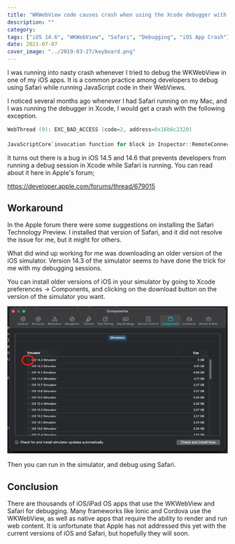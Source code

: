 ```yaml
---
title: "WKWebView code causes crash when using the Xcode debugger with iOS 14.5"
description: ""
category: 
tags: ["iOS 14.6", "WKWebView", "Safari", "Debugging", "iOS App Crash"]
date: 2021-07-07
cover_image: "../2019-03-27/keyboard.png"
---
```


I was running into nasty crash whenever I tried to debug the WKWebView in one of my iOS apps. It is a common practice among developers to debug using Safari while running JavaScript code in their WebViews.

I noticed several months ago whenever I had Safari running on my Mac, and I was running the debugger in Xcode, I would get a crash with the following exception.

```c
WebThread (9): EXC_BAD_ACCESS (code=2, address=0x16b6c2320)

JavaScriptCore`invocation function for block in Inspector::RemoteConnectionToTarget::dispatchAsyncOnTarget(***::Function<void ()>&&):
```

It turns out there is a bug in iOS 14.5 and 14.6 that prevents developers from running a debug session in Xcode while Safari is running. You can read about it here in Apple's forum;

https://developer.apple.com/forums/thread/679015

## Workaround

In the Apple forum there were some suggestions on installing the Safari Technology Preview. I installed that version of Safari, and it did not resolve the issue for me, but it might for others.

What did wind up working for me was downloading an older version of the iOS simulator. Version 14.3 of the simulator seems to have done the trick for me with my debugging sessions.

You can install older versions of iOS in your simulator by going to Xcode preferences -> Components, and clicking on the download button on the version of the simulator you want.

![Xcode iOS simulator download](./iossimulatordownloadscreen.png)

Then you can run in the simulator, and debug using Safari.

## Conclusion

There are thousands of iOS/iPad OS apps that use the WKWebView and Safari for debugging. Many frameworks like Ionic and Cordova use the WKWebView, as well as native apps that require the ability to render and run web content. It is unfortunate that Apple has not addressed this yet with the current versions of iOS and Safari, but hopefully they will soon.